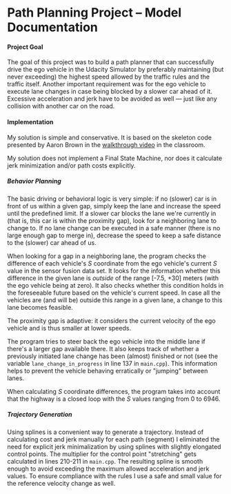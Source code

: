 # Path Planning Project &ndash; Model Documentation

#### Project Goal
The goal of this project was to build a path planner that can successfully drive the ego vehicle in the Udacity Simulator by preferably maintaining (but never exceeding) the highest speed allowed by the traffic rules and the traffic itself. Another important requirement was for the ego vehicle to execute lane changes in case being blocked by a slower car ahead of it. Excessive acceleration and jerk have to be avoided as well &mdash; just like any collision with another car on the road.

#### Implementation

My solution is simple and conservative. It is based on the skeleton code presented by Aaron Brown in the [walkthrough video](https://classroom.udacity.com/nanodegrees/nd013/parts/6047fe34-d93c-4f50-8336-b70ef10cb4b2/modules/27800789-bc8e-4adc-afe0-ec781e82ceae/lessons/23add5c6-7004-47ad-b169-49a5d7b1c1cb/concepts/3bdfeb8c-8dd6-49a7-9d08-beff6703792d) in the classroom.

My solution does not implement a Final State Machine, nor does it calculate jerk minimization and/or path costs explicitly.

##### Behavior Planning

The basic driving or behavioral logic is very simple: if no (slower) car is in front of us within a given gap, simply keep the lane and increase the speed until the predefined limit. If a slower car blocks the lane we're currently in (that is, this car is within the proximity gap), look for a neighboring lane to change to. If no lane change can be executed in a safe manner (there is no large enough gap to merge in), decrease the speed to keep a safe distance to the (slower) car ahead of us.

When looking for a gap in a neighboring lane, the program checks the difference of each vehicle's *S* coordinate from the ego vehicle's current *S* value in the sensor fusion data set. It looks for the information whether this difference in the given lane is *outside* of the range \[-7.5, +30\] meters (with the ego vehicle being at zero). It also checks whether this condition holds in the foreseeable future based on the vehicle's current speed. In case all the vehicles are (and will be) outside this range in a given lane, a change to this lane becomes feasible.

The proximity gap is adaptive: it considers the current velocity of the ego vehicle and is thus smaller at lower speeds.

The program tries to steer back the ego vehicle into the middle lane if there's a larger gap available there. It also keeps track of whether a previously initiated lane change has been (almost) finished or not (see the variable ```lane_change_in_progress``` in line 137 in ```main.cpp```). This information helps to prevent the vehicle behaving erratically or "jumping" between lanes.

When calculating *S* coordinate differences, the program takes into account that the highway is a closed loop with the *S* values ranging from 0 to 6946.

##### Trajectory Generation

Using splines is a  convenient way to generate a trajectory. Instead of calculating cost and jerk manually for each path (segment) I eliminated the need for explicit jerk minimalization by using splines with slightly elongated control points. The multiplier for the control point "stretching" gets calculated in lines 210-211 in ```main.cpp```. The resulting spline is smooth enough to avoid exceeding the maximum allowed acceleration and jerk values. To ensure compliance with the rules I use a safe and small value for the reference velocity change as well.
